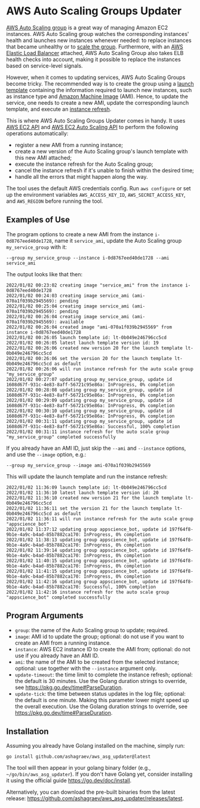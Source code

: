 # AWS Auto Scaling Groups Updater

[AWS Auto Scaling group](https://docs.aws.amazon.com/autoscaling/ec2/userguide/AutoScalingGroup.html) is a great way of
managing Amazon EC2 instances. AWS Auto Scaling group watches the corresponding instances' health and launches new
instances whenever needed: to replace instances that became unhealthy or to [scale the group](
https://docs.aws.amazon.com/autoscaling/ec2/userguide/scaling_plan.html). Furthermore, with an [AWS Elastic Load
Balancer](https://docs.aws.amazon.com/autoscaling/ec2/userguide/attach-load-balancer-asg.html) attached, AWS Auto
Scaling Group also takes ELB health checks into account, making it possible to replace the instances based on
service-level signals.

However, when it comes to updating services, AWS Auto Scaling Groups become tricky. The recommended way is to create
the group using a [launch template](https://docs.aws.amazon.com/autoscaling/ec2/userguide/create-asg-launch-template.html)
containing the information required to launch new instances, such as instance type and [Amazon Machine Image](
https://docs.aws.amazon.com/AWSEC2/latest/UserGuide/AMIs.html) (AMI). Hence, to update the service, one needs to create
a new AMI, update the corresponding launch template, and execute an [instance refresh](
https://docs.aws.amazon.com/autoscaling/ec2/userguide/asg-instance-refresh.html).

This is where AWS Auto Scaling Groups Updater comes in handy. It uses [AWS EC2 API](
https://docs.aws.amazon.com/AWSEC2/latest/APIReference/Welcome.html) and [AWS EC2 Auto Scaling API](
https://docs.aws.amazon.com/autoscaling/ec2/APIReference/Welcome.html) to perform the following operations
automatically:
- register a new AMI from a running instance;
- create a new version of the Auto Scaling group's launch template with this new AMI attached;
- execute the instance refresh for the Auto Scaling group;
- cancel the instance refresh if it's unable to finish within the desired time;
- handle all the errors that might happen along the way.

The tool uses the default AWS credentials config. Run `aws configure` or set up the environment variables
`AWS_ACCESS_KEY_ID`, `AWS_SECRET_ACCESS_KEY`, and `AWS_REGION` before running the tool.

## Examples of Use

The program options to create a new AMI from the instance `i-0d8767eed40de1728`, name it `service_ami`,
update the Auto Scaling group `my_service_group` with it:

`--group my_service_group --instance i-0d8767eed40de1728 --ami service_ami`

The output looks like that then:

```
2022/01/02 00:23:02 creating image "service_ami" from the instance i-0d8767eed40de1728
2022/01/02 00:24:03 creating image service_ami (ami-070a1f039b2945569): pending
2022/01/02 00:25:04 creating image service_ami (ami-070a1f039b2945569): pending
2022/01/02 00:26:04 creating image service_ami (ami-070a1f039b2945569): available
2022/01/02 00:26:04 created image "ami-070a1f039b2945569" from instance i-0d8767eed40de1728
2022/01/02 00:26:05 launch template id: lt-0b049e246796cc5cd
2022/01/02 00:26:05 latest launch template version id: 19
2022/01/02 00:26:06 created new version 20 for the launch template lt-0b049e246796cc5cd
2022/01/02 00:26:06 set the version 20 for the launch template lt-0b049e246796cc5cd as default
2022/01/02 00:26:06 will run instance refresh for the auto scale group "my_service_group"
2022/01/02 00:27:07 updating group my_service_group, update id 1608d67f-931c-4e83-8aff-56721c95e86a: InProgress, 0% completion
2022/01/02 00:28:08 updating group my_service_group, update id 1608d67f-931c-4e83-8aff-56721c95e86a: InProgress, 0% completion
2022/01/02 00:29:09 updating group my_service_group, update id 1608d67f-931c-4e83-8aff-56721c95e86a: InProgress, 0% completion
2022/01/02 00:30:10 updating group my_service_group, update id 1608d67f-931c-4e83-8aff-56721c95e86a: InProgress, 0% completion
2022/01/02 00:31:11 updating group my_service_group, update id 1608d67f-931c-4e83-8aff-56721c95e86a: Successful, 100% completion
2022/01/02 00:31:11 instance refresh for the auto scale group "my_service_group" completed successfully
```

If you already have an AMI ID, just skip the `--ami` and `--instance` options, and use the `--image` option, e.g.:

`--group my_service_group --image ami-070a1f039b2945569`

This will update the launch template and run the instance refresh:

```
2022/01/02 11:36:09 launch template id: lt-0b049e246796cc5cd
2022/01/02 11:36:10 latest launch template version id: 20
2022/01/02 11:36:10 created new version 21 for the launch template lt-0b049e246796cc5cd
2022/01/02 11:36:11 set the version 21 for the launch template lt-0b049e246796cc5cd as default
2022/01/02 11:36:11 will run instance refresh for the auto scale group "appscience_bot"
2022/01/02 11:37:12 updating group appscience_bot, update id 197f64f8-9b1e-4a9c-b4ad-85b7882ca170: InProgress, 0% completion
2022/01/02 11:38:13 updating group appscience_bot, update id 197f64f8-9b1e-4a9c-b4ad-85b7882ca170: InProgress, 0% completion
2022/01/02 11:39:14 updating group appscience_bot, update id 197f64f8-9b1e-4a9c-b4ad-85b7882ca170: InProgress, 0% completion
2022/01/02 11:40:15 updating group appscience_bot, update id 197f64f8-9b1e-4a9c-b4ad-85b7882ca170: InProgress, 0% completion
2022/01/02 11:41:15 updating group appscience_bot, update id 197f64f8-9b1e-4a9c-b4ad-85b7882ca170: InProgress, 0% completion
2022/01/02 11:42:16 updating group appscience_bot, update id 197f64f8-9b1e-4a9c-b4ad-85b7882ca170: Successful, 100% completion
2022/01/02 11:42:16 instance refresh for the auto scale group "appscience_bot" completed successfully
```

## Program Arguments

- `group`: the name of the Auto Scaling group to update; required.
- `image`: AMI id to update the group; optional: do not use if you want to create an AMI from a running instance.
- `instance`: AWS EC2 instance ID to create the AMI from; optional: do not use if you already have an AMI ID.
- `ami`: the name of the AMI to be created from the selected instance; optional: use together with the `--instance` argument only.
- `update-timeout`: the time limit to complete the instance refresh; optional: the default is 30 minutes. Use the Golang duration strings to override, see https://pkg.go.dev/time#ParseDuration. 
- `update-tick`: the time between status updates in the log file; optional: the default is one minute. Making this parameter lower might speed up the overall execution. Use the Golang duration strings to override, see https://pkg.go.dev/time#ParseDuration.

## Installation

Assuming you already have Golang installed on the machine, simply run:

```
go install github.com/ashagraev/aws_asg_updater@latest
```

The tool will then appear in your golang binary folder (e.g., `~/go/bin/aws_asg_updater`). If you don't have Golang yet,
consider installing it using the official guide https://go.dev/doc/install.

Alternatively, you can download the pre-built binaries from the latest release:
https://github.com/ashagraev/aws_asg_updater/releases/latest.
